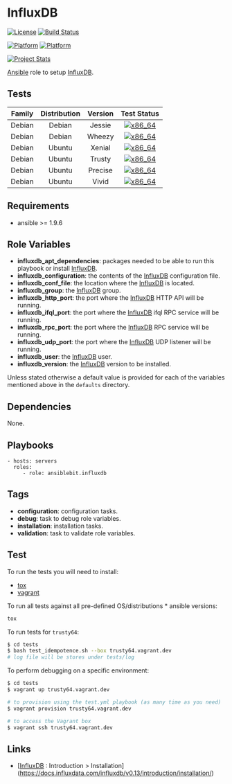 # InfluxDB

[![License](https://img.shields.io/badge/license-New%20BSD-blue.svg?style=flat)](https://raw.githubusercontent.com/ansiblebit/influxdb/master/LICENSE)
[![Build Status](https://travis-ci.org/ansiblebit/influxdb.svg?branch=master)](https://travis-ci.org/ansiblebit/influxdb)

[![Platform](http://img.shields.io/badge/platform-debian-a80030.svg?style=flat)](#)
[![Platform](http://img.shields.io/badge/platform-ubuntu-dd4814.svg?style=flat)](#)

[![Project Stats](https://www.openhub.net/p/ansiblebit-influxdb/widgets/project_thin_badge.gif)](https://www.openhub.net/p/ansiblebit-influxdb/)

[Ansible][ansible] role to setup [InfluxDB][influxdb].

## Tests

| Family | Distribution | Version | Test Status |
|:-:|:-:|:-:|:-:|
| Debian | Debian  | Jessie  | [![x86_64](http://img.shields.io/badge/x86_64-passed-006400.svg?style=flat)](#) |
| Debian | Debian  | Wheezy  | [![x86_64](http://img.shields.io/badge/x86_64-passed-006400.svg?style=flat)](#) |
| Debian | Ubuntu  | Xenial  | [![x86_64](http://img.shields.io/badge/x86_64-passed-006400.svg?style=flat)](#) |
| Debian | Ubuntu  | Trusty  | [![x86_64](http://img.shields.io/badge/x86_64-passed-006400.svg?style=flat)](#) |
| Debian | Ubuntu  | Precise | [![x86_64](http://img.shields.io/badge/x86_64-passed-006400.svg?style=flat)](#) |
| Debian | Ubuntu  | Vivid   | [![x86_64](http://img.shields.io/badge/x86_64-passed-006400.svg?style=flat)](#) |

## Requirements

- ansible >= 1.9.6

## Role Variables

- **influxdb_apt_dependencies**: packages needed to be able to run this playbook or install [InfluxDB][influxdb].
- **influxdb_configuration**: the contents of the [InfluxDB][influxdb] configuration file.
- **influxdb_conf_file**: the location where the [InfluxDB][influxdb] is located.
- **influxdb_group**: the [InfluxDB][influxdb] group.
- **influxdb_http_port**: the port where the [InfluxDB][influxdb] HTTP API will be running.
- **influxdb_ifql_port**: the port where the [InfluxDB][influxdb] ifql RPC service will be running.
- **influxdb_rpc_port**: the port where the [InfluxDB][influxdb] RPC service will be running.
- **influxdb_udp_port**: the port where the [InfluxDB][influxdb] UDP listener will be running.
- **influxdb_user**: the [InfluxDB][influxdb] user.
- **influxdb_version**: the [InfluxDB][influxdb] version to be installed.

Unless stated otherwise a default value is provided for each of the variables mentioned above in the `defaults` directory.

## Dependencies

None.

## Playbooks

    - hosts: servers
      roles:
         - role: ansiblebit.influxdb

## Tags

- **configuration**: configuration tasks.
- **debug**: task to debug role variables.
- **installation**: installation tasks.
- **validation**: task to validate role variables.

## Test

To run the tests you will need to install:

- [tox](https://tox.readthedocs.org/)
- [vagrant](https://www.vagrantup.com/)

To run all tests against all pre-defined OS/distributions * ansible versions:

```bash
tox
```

To run tests for `trusty64`:

```bash
$ cd tests
$ bash test_idempotence.sh --box trusty64.vagrant.dev
# log file will be stores under tests/log
```

To perform debugging on a specific environment:

```bash
$ cd tests
$ vagrant up trusty64.vagrant.dev

# to provision using the test.yml playbook (as many time as you need)
$ vagrant provision trusty64.vagrant.dev

# to access the Vagrant box
$ vagrant ssh trusty64.vagrant.dev
```

## Links

- [[InfluxDB][influxdb] : Introduction > Installation](https://docs.influxdata.com/influxdb/v0.13/introduction/installation/)

[ansible]:      https://www.ansible.com         "Ansible"
[license]:      https://github.com/ansiblebit/influxdb/blob/master/LICENSE  "BSD license"
[influxdb]:     https://influxdata.com          "InfluxDB"
[steenzout]:    https://github.com/steenzout/   "Pedro Salgado"

